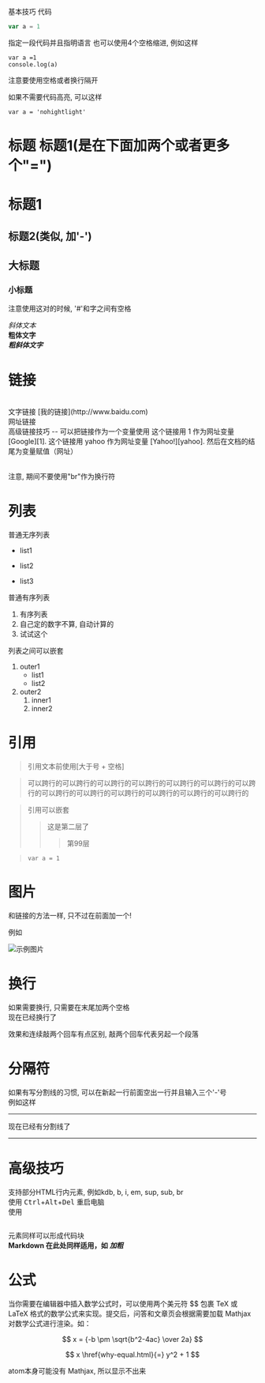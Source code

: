 基本技巧
代码
```javascript
var a = 1
```

指定一段代码并且指明语言
也可以使用4个空格缩进, 例如这样

    var a =1
    console.log(a)

注意要使用空格或者换行隔开

如果不需要代码高亮, 可以这样
```nohighlight
var a = 'nohightlight'
```

标题
标题1(是在下面加两个或者更多个"=")
================================
标题1
==
标题2(类似, 加'-')
--

## 大标题 ##
### 小标题 ###
注意使用这对的时候, '#'和字之间有空格

*斜体文本*
<br>
**粗体文字**
<br>
***粗斜体文字***
<br>


链接
==
<br>
文字链接 [我的链接](http://www.baidu.com)
<br>
网址链接 <http://www.baidu.com>
<br>
高级链接技巧
--
可以把链接作为一个变量使用
这个链接用 1 作为网址变量 [Google][1].
这个链接用 yahoo 作为网址变量 [Yahoo!][yahoo].
然后在文档的结尾为变量赋值（网址）

  [1]: http://www.google.com/
  [yahoo]: http://www.yahoo.com/
<br>
注意, 期间不要使用"br"作为换行符

列表
==
普通无序列表
- list1
+ list2
* list3


普通有序列表
1. 有序列表
3. 自己定的数字不算, 自动计算的
99. 试试这个

列表之间可以嵌套
1. outer1
    - list1
    - list2
2. outer2
    1. inner1
    2. inner2

引用
==
> 引用文本前使用[大于号 + 空格]

> 可以跨行的可以跨行的可以跨行的可以跨行的可以跨行的可以跨行的可以跨行的可以跨行的可以跨行的可以跨行的可以跨行的可以跨行的可以跨行的

> 引用可以嵌套
> > 这是第二层了
> > > 第99层

> ```
> var a = 1
> ```

图片
==
和链接的方法一样, 只不过在前面加一个!

例如

![示例图片](http://图片网址)

换行
==
如果需要换行, 只需要在末尾加两个空格  
现在已经换行了

效果和连续敲两个回车有点区别, 敲两个回车代表另起一个段落  

分隔符
==
如果有写分割线的习惯, 可以在新起一行前面空出一行并且输入三个'-'号  
例如这样  

---
现在已经有分割线了  

---
高级技巧
==
支持部分HTML行内元素, 例如kdb, b, i, em, sup, sub, br  
使用 <kbd>Ctrl</kbd>+<kbd>Alt</kbd>+<kbd>Del</kbd> 重启电脑  
使用 <pre></pre> 元素同样可以形成代码块  
<b> Markdown 在此处同样适用，如 *加粗* </b>  

公式
==
当你需要在编辑器中插入数学公式时，可以使用两个美元符 $$ 包裹 TeX 或 LaTeX 格式的数学公式来实现。提交后，问答和文章页会根据需要加载 Mathjax 对数学公式进行渲染。如：

$$ x = {-b \pm \sqrt{b^2-4ac} \over 2a} $$

$$
x \href{why-equal.html}{=} y^2 + 1
$$

atom本身可能没有 Mathjax, 所以显示不出来
